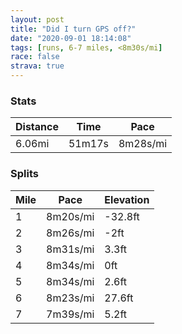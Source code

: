 ```yaml
---
layout: post
title: "Did I turn GPS off?"
date: "2020-09-01 18:14:08"
tags: [runs, 6-7 miles, <8m30s/mi]
race: false
strava: true
---
```


### Stats

| Distance | Time | Pace |
|----------|------|------|
|6.06mi|51m17s|8m28s/mi|

### Splits

| Mile | Pace | Elevation |
|------|------|-----------|
|1|8m20s/mi|-32.8ft|
|2|8m26s/mi|-2ft|
|3|8m31s/mi|3.3ft|
|4|8m34s/mi|0ft|
|5|8m34s/mi|2.6ft|
|6|8m23s/mi|27.6ft|
|7|7m39s/mi|5.2ft|
